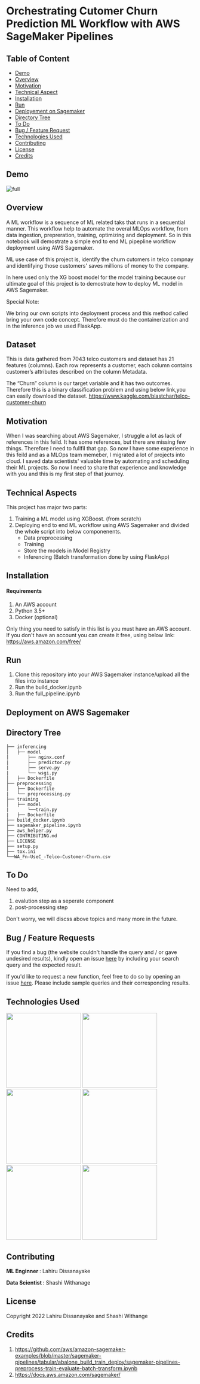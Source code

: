 
# Orchestrating Cutomer Churn Prediction ML Workflow with AWS SageMaker Pipelines



## Table of Content
  * [Demo](#demo)
  * [Overview](#overview)
  * [Motivation](#motivation)
  * [Technical Aspect](#technical-aspect)
  * [Installation](#installation)
  * [Run](#run)
  * [Deployement on Sagemaker](#deployement-on-sagemaker)
  * [Directory Tree](#directory-tree)
  * [To Do](#to-do)
  * [Bug / Feature Request](#bug---feature-request)
  * [Technologies Used](#technologies-used)
  * [Contributing](#Contributing)
  * [License](#license)
  * [Credits](#credits)
## Demo
![full](https://github.com/Data-Fenix/aws-sagemaker-pipeline/blob/main/demo/full.gif)

## Overview

A ML workflow is a sequence of ML related taks that runs in a sequential manner. This workflow help to automate the overal MLOps workflow, from data ingestion, prepreration, training, optimizing and deployment. So in this notebook will demostrate a simple end to end ML pipepline workflow deployment using AWS Sagemaker.

ML use case of this project is, identify the churn cutomers in telco compnay and identifying those customers' saves millions of money to the company.

In here used only the XG boost model for the model training because our ultimate goal of this project is to demostrate how to deploy ML model in AWS Sagemaker.

Special Note:

We bring our own scripts into deployment process and this method called bring your own code concept. Therefore must do the containerization and in the inference job we used FlaskApp. 
## Dataset

This is data gathered from 7043 telco customers and dataset has 21 features (columns). Each row represents a customer, each column contains customer’s attributes described on the column Metadata.

The “Churn” column is our target variable and it has two outcomes. Therefore this is a binary classification problem and using below link,you can easily download the dataset.
https://www.kaggle.com/blastchar/telco-customer-churn
## Motivation

When I was searching about AWS Sagemaker, I struggle a lot as lack of references in this feild. It has some references, but there are missing few things. Therefore I need to fullfil that gap. So now I have some experience in this feild and as a MLOps team memeber, I migrated a lot of projects into cloud. I saved data scientists' valuable time by automating and scheduling their ML projects. So now I need to share that experience and knowledge with you and this is my first step of that journey.
## Technical Aspects

This project has major two parts:
1. Training a ML model using XGBoost. (from scratch)
2. Deploying end to end ML workflow using AWS Sagemaker and divided the whole script into below componenents.
    - Data preprocessing
    - Training
    - Store the models in Model Registry
    - Inferencing (Batch transformation done by using FlaskApp)
## Installation

#### Requirements

1. An AWS account
2. Python 3.5+
3. Docker (optional)


Only thing you need to satisfy in this list is you must have an AWS account. If you don't have an account you can create it free, using below link:
https://aws.amazon.com/free/
    
## Run
1) Clone this repository into your AWS Sagemaker instance/upload all the files into instance
2) Run the build_docker.ipynb
3) Run the full_pipeline.ipynb

## Deployment on AWS Sagemaker


## Directory Tree

```
├── inferencing 
│   ├── model
|       ├── nginx.conf
|       ├── predictor.py
|       ├── serve.py
|       └── wsgi.py
│   ├── Dockerfile
├── preprocessing
│   ├── Dockerfile
|   └── preprocessing.py
├── training
│   ├── model
|       └──train.py
|   ├── Dockerfile
├── build_docker.ipynb
├── sagemaker_pipeline.ipynb
├── aws_helper.py
├── CONTRIBUTING.md
├── LICENSE
├── setup.py
├── tox.ini
└──WA_Fn-UseC_-Telco-Customer-Churn.csv
```

## To Do

Need to add,
1) evalution step as a seperate component
2) post-processing step

Don't worry, we will discss above topics and many more in the future.

## Bug / Feature Requests
If you find a bug (the website couldn't handle the query and / or gave undesired results), kindly open an issue [here](https://github.com/Data-Fenix/aws-sagemaker-pipeline/issues/new) by including your search query and the expected result.

If you'd like to request a new function, feel free to do so by opening an issue [here](https://github.com/Data-Fenix/aws-sagemaker-pipeline/issues/new). Please include sample queries and their corresponding results.

## Technologies Used
[<img target="_blank" src="https://venturebeat.com/wp-content/uploads/2021/02/SageMaker.jpg?fit=1292%2C664&strip=all" width=200>](https://venturebeat.com/wp-content/uploads/2021/02/SageMaker.jpg?fit=1292%2C664&strip=all) [<img target="_blank" src="https://www.cloudsavvyit.com/p/uploads/2019/06/55634f08.png?width=1198&trim=1,1&bg-color=000&pad=1,1" width = 200>](https://www.cloudsavvyit.com/p/uploads/2019/06/55634f08.png?width=1198&trim=1,1&bg-color=000&pad=1,1) [<img target="_blank" src="https://jfrog.com/connect/images/6053d4dc2f6c53160a53d407_linux-container-updates-iot.png" width = 200>](https://jfrog.com/connect/images/6053d4dc2f6c53160a53d407_linux-container-updates-iot.png) [<img target="_blank" src="https://logos-world.net/wp-content/uploads/2021/02/Docker-Logo-2015-2017.png" width = 200>](https://logos-world.net/wp-content/uploads/2021/02/Docker-Logo-2015-2017.png) [<img target="_blank" src="https://miro.medium.com/max/438/1*0G5zu7CnXdMT9pGbYUTQLQ.png" width = 200>](https://miro.medium.com/max/438/1*0G5zu7CnXdMT9pGbYUTQLQ.png) [<img target="_blank" src="https://logos-world.net/wp-content/uploads/2021/10/Python-Symbol.png" width = 200>](https://logos-world.net/wp-content/uploads/2021/10/Python-Symbol.png)

## Contributing

<p><b> ML Enginner </b> : Lahiru Dissanayake </p>
<p><b> Data Scientist </b>: Shashi Withanage </p>

## License

Copyright 2022 Lahiru Dissanayake and Shashi Withange

## Credits

1) https://github.com/aws/amazon-sagemaker-examples/blob/master/sagemaker-pipelines/tabular/abalone_build_train_deploy/sagemaker-pipelines-preprocess-train-evaluate-batch-transform.ipynb
2) https://docs.aws.amazon.com/sagemaker/



